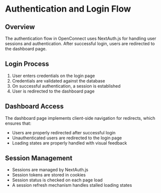 # Authentication and Login Flow

## Overview
The authentication flow in OpenConnect uses NextAuth.js for handling user sessions and authentication. After successful login, users are redirected to the dashboard page.

## Login Process
1. User enters credentials on the login page
2. Credentials are validated against the database
3. On successful authentication, a session is established
4. User is redirected to the dashboard page

## Dashboard Access
The dashboard page implements client-side navigation for redirects, which ensures that:
- Users are properly redirected after successful login
- Unauthenticated users are redirected to the login page
- Loading states are properly handled with visual feedback

## Session Management
- Sessions are managed by NextAuth.js
- Session tokens are stored in cookies
- Session status is checked on each page load
- A session refresh mechanism handles stalled loading states
